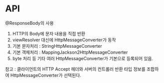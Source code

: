 # API
@ResponseBody의 사용

1. HTTP의 Body에 문자 내용을 직접 반환
2. viewResolver 대신에 HttpMessageConverter가 동작
3. 기본 문자처리 : StringHttpMessageConverter
4. 기본 객체처리 : MappingJackson2HttpMessageConverter
5. byte 처리 등 기타 여러 HttpMessageConverter가 기본으로 등록되어 있음.

참고 : 클라이언트의 HTTP Accept 헤더와 서버의 컨트롤러 반환 타입 정보를 조합하여
HttpMessageConverter가 선택된다.
